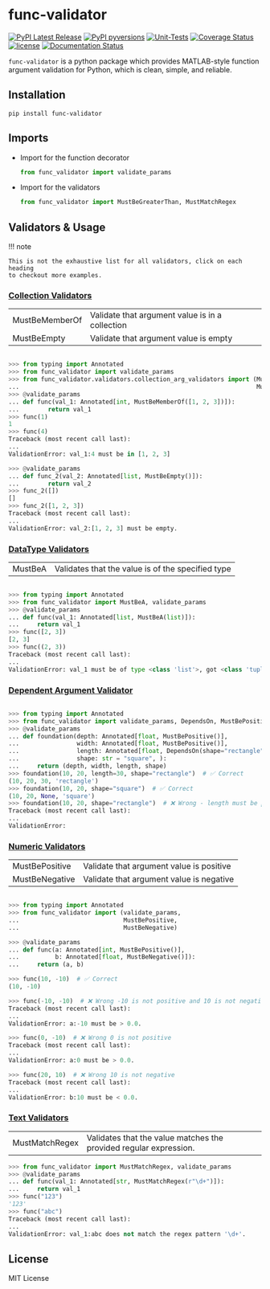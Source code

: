 # func-validator

[![PyPI Latest Release](https://img.shields.io/pypi/v/func-validator?logo=pypi)](https://pypi.org/project/func-validator/)
[![PyPI pyversions](https://img.shields.io/pypi/pyversions/func-validator.svg?logo=python&style=flat)](https://pypi.python.org/pypi/func-validator/)
[![Unit-Tests](https://github.com/patrickboateng/func-validator/actions/workflows/func-validator-unit-tests.yml/badge.svg)](https://github.com/patrickboateng/func-validator/actions/workflows/func-validator-unit-tests.yml)
[![Coverage Status](https://coveralls.io/repos/github/patrickboateng/func-validator/badge.svg?branch=main)](https://coveralls.io/github/patrickboateng/func-validator?branch=main)
[![license](https://img.shields.io/pypi/l/func-validator?style=flat&logo=opensourceinitiative)](https://opensource.org/license/mit/)
[![Documentation Status](https://readthedocs.org/projects/func-validator/badge/?version=latest)](https://func-validator.readthedocs.io/en/latest/?badge=latest)

`func-validator` is a python package which provides MATLAB-style function 
argument validation for Python, which is clean, simple, and reliable.

## Installation

```shell
pip install func-validator 
```

## Imports

- Import for the function decorator

  ```python
  from func_validator import validate_params
  ```
  
- Import for the validators

  ```python
  from func_validator import MustBeGreaterThan, MustMatchRegex 
  ```

## Validators & Usage

!!! note

    This is not the exhaustive list for all validators, click on each heading 
    to checkout more examples.

### [Collection Validators](reference/collection_validators.md)

<table>
    <tr>
        <td>MustBeMemberOf</td>
        <td>Validate that argument value is in a collection</td>
    </tr>
    <tr>
        <td>MustBeEmpty</td>
        <td>Validate that argument value is empty</td>
    </tr>
</table>

```python

>>> from typing import Annotated
>>> from func_validator import validate_params
>>> from func_validator.validators.collection_arg_validators import (MustBeMemberOf, 
...                                                                  MustBeEmpty)
>>> @validate_params
... def func(val_1: Annotated[int, MustBeMemberOf([1, 2, 3])]):
...        return val_1
>>> func(1)
1
>>> func(4)
Traceback (most recent call last):
...
ValidationError: val_1:4 must be in [1, 2, 3]

>>> @validate_params
... def func_2(val_2: Annotated[list, MustBeEmpty()]):
...        return val_2
>>> func_2([])
[]
>>> func_2([1, 2, 3])
Traceback (most recent call last):
...
ValidationError: val_2:[1, 2, 3] must be empty.

```

### [DataType Validators](reference/datatype_validators.md)

<table>
    <tr>
        <td>MustBeA</td>
        <td>Validates that the value is of the specified type</td>
    </tr>
</table>

```python

>>> from typing import Annotated
>>> from func_validator import MustBeA, validate_params
>>> @validate_params
... def func(val_1: Annotated[list, MustBeA(list)]):
...     return val_1
>>> func([2, 3])
[2, 3]
>>> func((2, 3))
Traceback (most recent call last):
...
ValidationError: val_1 must be of type <class 'list'>, got <class 'tuple'> instead.

```

### [Dependent Argument Validator](reference/dependent_argument_validator.md)

```python

>>> from typing import Annotated
>>> from func_validator import validate_params, DependsOn, MustBePositive
>>> @validate_params
... def foundation(depth: Annotated[float, MustBePositive()],
...                width: Annotated[float, MustBePositive()],
...                length: Annotated[float, DependsOn(shape="rectangle")]=None,
...                shape: str = "square", ):
...     return (depth, width, length, shape)
>>> foundation(10, 20, length=30, shape="rectangle")  # ✅ Correct
(10, 20, 30, 'rectangle')
>>> foundation(10, 20, shape="square")  # ✅ Correct
(10, 20, None, 'square')
>>> foundation(10, 20, shape="rectangle")  # ❌ Wrong - length must be provided when shape is rectangle
Traceback (most recent call last):
...
ValidationError:

```

### [Numeric Validators](reference/numeric_validators.md)

<table>
    <tr>
        <td>MustBePositive</td>
        <td>Validate that argument value is positive</td>
    </tr>
    <tr>
        <td>MustBeNegative</td>
        <td>Validate that argument value is negative</td>
    </tr>
</table>

```python

>>> from typing import Annotated
>>> from func_validator import (validate_params,
...                             MustBePositive,
...                             MustBeNegative)

>>> @validate_params  
... def func(a: Annotated[int, MustBePositive()],
...          b: Annotated[float, MustBeNegative()]):
...     return (a, b)

>>> func(10, -10)  # ✅ Correct
(10, -10)

>>> func(-10, -10)  # ❌ Wrong -10 is not positive and 10 is not negative
Traceback (most recent call last):
...
ValidationError: a:-10 must be > 0.0.

>>> func(0, -10)  # ❌ Wrong 0 is not positive
Traceback (most recent call last):
...
ValidationError: a:0 must be > 0.0.

>>> func(20, 10)  # ❌ Wrong 10 is not negative
Traceback (most recent call last):
...
ValidationError: b:10 must be < 0.0.

```

### [Text Validators](reference/text_validators.md)

<table>
    <tr>
        <td>MustMatchRegex</td>
        <td>Validates that the value matches the provided regular expression.</td>
    </tr>
</table>

```python
>>> from func_validator import MustMatchRegex, validate_params
>>> @validate_params
... def func(val_1: Annotated[str, MustMatchRegex(r"\d+")]):
...     return val_1
>>> func("123")
'123'
>>> func("abc")
Traceback (most recent call last):
...
ValidationError: val_1:abc does not match the regex pattern '\d+'.

```

## License

MIT License
